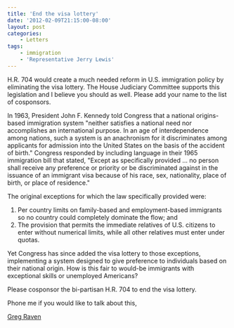```yaml
---
title: 'End the visa lottery'
date: '2012-02-09T21:15:00-08:00'
layout: post
categories:
    - Letters
tags:
    - immigration
    - 'Representative Jerry Lewis'
---
```


H.R. 704 would create a much needed reform in U.S. immigration policy by eliminating the visa lottery. The House Judiciary Committee supports this legislation and I believe you should as well. Please add your name to the list of cosponsors.  
  
In 1963, President John F. Kennedy told Congress that a national origins-based immigration system "neither satisfies a national need nor accomplishes an international purpose. In an age of interdependence among nations, such a system is an anachronism for it discriminates among applicants for admission into the United States on the basis of the accident of birth." Congress responded by including language in their 1965 immigration bill that stated, "Except as specifically provided ... no person shall receive any preference or priority or be discriminated against in the issuance of an immigrant visa because of his race, sex, nationality, place of birth, or place of residence."

The original exceptions for which the law specifically provided were:

1. Per country limits on family-based and employment-based immigrants so no country could completely dominate the flow; and
2. The provision that permits the immediate relatives of U.S. citizens to enter without numerical limits, while all other relatives must enter under quotas.

Yet Congress has since added the visa lottery to those exceptions, implementing a system designed to give preference to individuals based on their national origin. How is this fair to would-be immigrants with exceptional skills or unemployed Americans?

Please cosponsor the bi-partisan H.R. 704 to end the visa lottery.

Phone me if you would like to talk about this,

[Greg Raven](https://www.gregraven.org/)